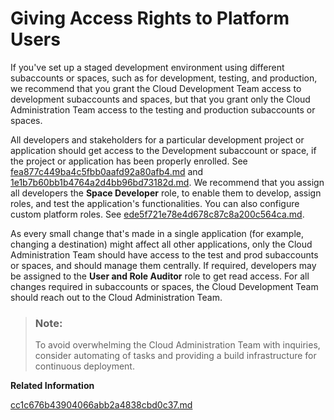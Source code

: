 <!-- loioa03d08e4038b46d480c410395593bbd2 -->

# Giving Access Rights to Platform Users

If you've set up a staged development environment using different subaccounts or spaces, such as for development, testing, and production, we recommend that you grant the Cloud Development Team access to development subaccounts and spaces, but that you grant only the Cloud Administration Team access to the testing and production subaccounts or spaces.

All developers and stakeholders for a particular development project or application should get access to the Development subaccount or space, if the project or application has been properly enrolled. See [fea877c449ba4c5fbb0aafd92a80afb4.md](fea877c449ba4c5fbb0aafd92a80afb4.md) and [1e1b7b60bb1b4764a2d4bb96bd73182d.md](1e1b7b60bb1b4764a2d4bb96bd73182d.md). We recommend that you assign all developers the **Space Developer** role, to enable them to develop, assign roles, and test the application's functionalities. You can also configure custom platform roles. See [ede5f721e78e4d678c87c8a200c564ca.md](ede5f721e78e4d678c87c8a200c564ca.md).

As every small change that's made in a single application \(for example, changing a destination\) might affect all other applications, only the Cloud Administration Team should have access to the test and prod subaccounts or spaces, and should manage them centrally. If required, developers may be assigned to the **User and Role Auditor** role to get read access. For all changes required in subaccounts or spaces, the Cloud Development Team should reach out to the Cloud Administration Team.

> ### Note:  
> To avoid overwhelming the Cloud Administration Team with inquiries, consider automating of tasks and providing a build infrastructure for continuous deployment.

**Related Information**  


[cc1c676b43904066abb2a4838cbd0c37.md](cc1c676b43904066abb2a4838cbd0c37.md)

